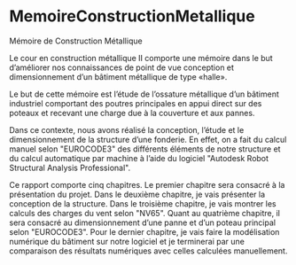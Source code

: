 # MemoireConstructionMetallique
Mémoire de Construction Métallique

Le cour en construction métallique II comporte une mémoire dans le but d’améliorer nos connaissances de point de vue conception et dimensionnement d’un bâtiment métallique de type «halle».

Le but de cette mémoire est l’étude de l’ossature métallique d’un bâtiment industriel comportant des poutres principales en appui direct sur des poteaux et recevant une charge due à la couverture et aux pannes.

Dans ce contexte, nous avons réalisé la conception, l’étude et le dimensionnement de la structure d’une fonderie. En effet, on a fait du calcul manuel selon "EUROCODE3" des différents éléments de notre structure et du calcul automatique par machine à l’aide du logiciel "Autodesk Robot Structural Analysis Professional".

Ce rapport comporte cinq chapitres. Le premier chapitre sera consacré à la présentation du projet. Dans le deuxième chapitre, je vais présenter la conception de la structure. Dans le troisième chapitre, je vais montrer les calculs des charges du vent selon "NV65". Quant au quatrième chapitre, il sera consacré au dimensionnement d’une panne et d’un poteau principal selon "EUROCODE3". Pour le dernier chapitre, je vais faire la modélisation numérique du bâtiment sur notre logiciel et je terminerai par une comparaison des résultats numériques avec celles calculées manuellement.
